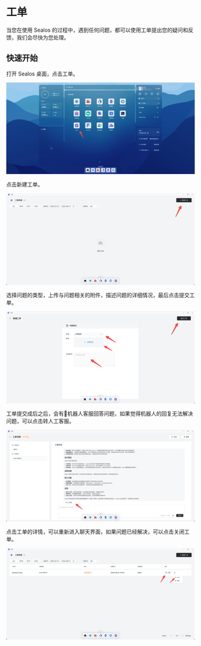 # 工单

当您在使用 Sealos 的过程中，遇到任何问题，都可以使用工单提出您的疑问和反馈，我们会尽快为您处理。

## 快速开始

打开 Sealos 桌面，点击工单。

![](./images/order-1.png)

点击新建工单。

![](./images/order-2.png)

选择问题的类型，上传与问题相关的附件，描述问题的详细情况，最后点击提交工单。

![](./images/order-3.png)

工单提交成后之后，会有🤖机器人客服回答问题，如果觉得机器人的回复无法解决问题，可以点击转人工客服。

![](./images/order-4.png)

点击工单的详情，可以重新进入聊天界面，如果问题已经解决，可以点击关闭工单。

![](./images/order-5.png)

